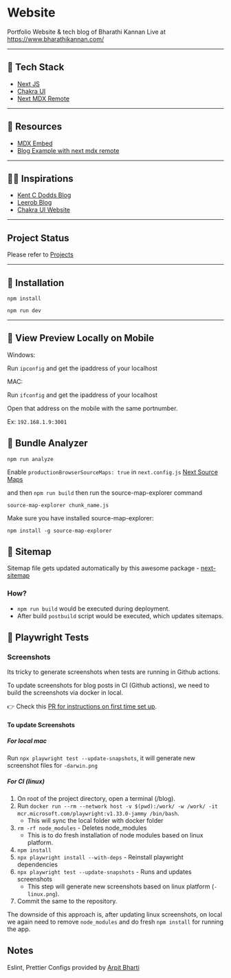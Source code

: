 # Website

Portfolio Website & tech blog of Bharathi Kannan
Live at https://www.bharathikannan.com/

---

## 🚀 Tech Stack

-   [Next JS](https://nextjs.org/)
-   [Chakra UI](https://chakra-ui.com/)
-   [Next MDX Remote](https://github.com/hashicorp/next-mdx-remote)

---

## 📘 Resources

-   [MDX Embed](https://www.mdx-embed.com/?path=/docs/mdx-embed--page)
-   [Blog Example with next mdx remote](https://github.com/vercel/next.js/tree/canary/examples/with-mdx-remote)

---

## 🙏🏽 Inspirations

-   [Kent C Dodds Blog](https://github.com/kentcdodds/kentcdodds.com)
-   [Leerob Blog](https://github.com/leerob/leerob.io)
-   [Chakra UI Website](https://github.com/chakra-ui/chakra-ui)

---

## Project Status

Please refer to [Projects](https://github.com/payapula/blog/projects)

---

## 📍 Installation

`npm install`

`npm run dev`

---

## 📲 View Preview Locally on Mobile

Windows:

Run `ipconfig` and get the ipaddress of your localhost

MAC:

Run `ifconfig` and get the ipaddress of your localhost

Open that address on the mobile with the same portnumber.

Ex: `192.168.1.9:3001`

## 🧵 Bundle Analyzer

`npm run analyze`

Enable `productionBrowserSourceMaps: true` in `next.config.js`
[Next Source Maps](https://nextjs.org/docs/advanced-features/source-maps)

and then `npm run build` then run the source-map-explorer command

`source-map-explorer chunk_name.js`

Make sure you have installed source-map-explorer:

`npm install -g source-map-explorer`

## 📕 Sitemap

Sitemap file gets updated automatically by this awesome package - [next-sitemap](https://github.com/iamvishnusankar/next-sitemap)

### How?

-   `npm run build` would be executed during deployment.
-   After build `postbuild` script would be executed, which updates sitemaps.

## 🧪 Playwright Tests

### Screenshots

Its tricky to generate screenshots when tests are running in Github actions.

To update screenshots for blog posts in CI (Github actions), we need to build the
screenshots via docker in local.

👉 Check this [PR for instructions on first time set up](https://github.com/payapula/blog/pull/82).

#### To update Screenshots 

##### For local mac

Run `npx playwright test --update-snapshots`, it will generate new screenshot files for `-darwin.png`

##### For CI (linux)

1. On root of the project directory, open a terminal (/blog).
2. Run `docker run --rm --network host -v $(pwd):/work/ -w /work/ -it mcr.microsoft.com/playwright:v1.33.0-jammy /bin/bash`.
    - This will sync the local folder with docker folder
3. `rm -rf node_modules` - Deletes node_modules 
    - This is to do fresh installation of node modules based on linux platform.
4. `npm install`
5. `npx playwright install --with-deps` - Reinstall playwright dependencies
6. `npx playwright test --update-snapshots` - Runs and updates screenshots
    - This step will generate new screenshots based on linux platform (`-linux.png`).
7. Commit the same to the repository.

The downside of this approach is, after updating linux screenshots, on local we again need
to remove `node_modules` and do fresh `npm install` for running the app.

## Notes

Eslint, Prettier Configs provided by [Arpit Bharti](https://dev.to/onygami/eslint-and-prettier-for-react-apps-bonus-next-js-and-typescript-3e46)
